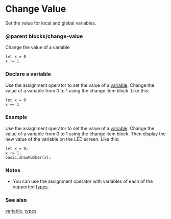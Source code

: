 # Change Value

Set the value for local and global variables.

### @parent blocks/change-value

Change the value of a variable

```blocks
let x = 0
x += 1
```

### Declare a variable

Use the assignment operator to set the value of a [variable](/reference/variables/var). Change the value of a variable from 0 to 1 using the change item block. Like this:

```blocks
let x = 0
x += 1
```

### Example

Use the assignment operator to set the value of a [variable](/reference/variables/var). Change the value of a variable from 0 to 1 using the change item block. Then display the new value of the variable on the LED screen. Like this:

```blocks
let x = 0;
x += 1;
basic.showNumber(x);
```

### Notes

* You can use the assignment operator with variables of each of the supported [types](/blocks/types).

### See also

[variable](/reference/variables/var), [types](/blocks/types)

